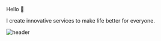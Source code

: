 
Hello 👋  

I create innovative services to make life better for everyone.

![header](https://capsule-render.vercel.app/api?type=rect&color=gradient&height=10)


<!--
**This Dynamic Image's from -> [Capsule-Render](https://github.com/kyechan99/capsule-render) - Press F5!**
-->

<!--

![footer](https://capsule-render.vercel.app/api?type=wave&color=gradient&height=150&section=footer)
-->
